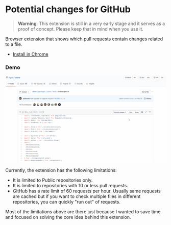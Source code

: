 # Potential changes for GitHub

> **Warning**: This extension is still in a very early stage and it serves as a proof of concept. Please keep that in mind when you use it.

Browser extension that shows which pull requests contain changes related to a file.

* [Install in Chrome](https://chrome.google.com/webstore/detail/potential-changes-for-git/neehipoljbecacjcgcceflmlikiadkob)

### Demo 

![Demo](demo.gif)

Currently, the extension has the following limitations:
- It is limited to Public repositories only.
- It is limited to repositories with 10 or less pull requests.
- GitHub has a rate limit of 60 requests per hour. Usually same requests are cached but if you want to check multiple files in different repositories, you can quickly "run out" of requests.

Most of the limitations above are there just because I wanted to save time and focused on solving the core idea behind this extension.
